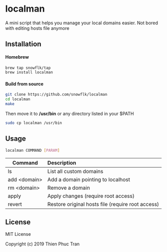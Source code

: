 # localman

A mini script that helps you manage your local domains easier.
Not bored with editing hosts file anymore

## Installation
#### Homebrew
```bash
brew tap snowflk/tap
brew install localman
```
#### Build from source
```bash
git clone https://github.com/snowflk/localman
cd localman
make
```
Then move it to **/usr/bin** or any directory listed in your $PATH
```bash
sudo cp localman /usr/bin
```

## Usage

```bash
localman COMMAND [PARAM] 
```

| Command        | Description  | 
| -------------  |:-------------| 
| ls             | List all custom domains | 
| add &lt;domain&gt;   | Add a domain pointing to localhost      |
| rm &lt;domain&gt;     | Remove a domain      | 
| apply          | Apply changes (require root access)     | 
| revert         | Restore original hosts file (require root access)      | 

## License

MIT License

Copyright (c) 2019 Thien Phuc Tran
